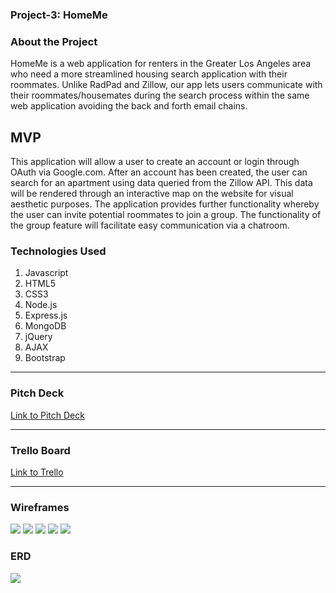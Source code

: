 ### Project-3: HomeMe

### About the Project

HomeMe is a web application for renters in the Greater Los Angeles area who need a more streamlined housing search application with their roommates. Unlike RadPad and Zillow, our app lets users communicate with their roommates/housemates during the search process within the same web application avoiding the back and forth email chains.

## MVP 

This application will allow a user to create an account or login through OAuth via Google.com.
After an account has been created, the user can search for an apartment using data queried from the Zillow API.
This data will be rendered through an interactive map on the website for visual aesthetic purposes.
The application provides further functionality whereby the user can invite potential roommates to join a group.
The functionality of the group feature will facilitate easy communication via a chatroom.

### Technologies Used

1. Javascript 
2. HTML5
3. CSS3 
4. Node.js
5. Express.js
6. MongoDB
7. jQuery
8. AJAX
9. Bootstrap

---
### Pitch Deck

[Link to Pitch Deck](https://docs.google.com/presentation/d/1xGIqvYHterTJOM0Hx6fqo1-Ix0OLbg5R0gXRKM2f8IY/edit?usp=sharing)

---
### Trello Board 

[Link to Trello](https://trello.com/b/yGCemAqi/project-3)

---
### Wireframes

![](http://imgur.com/mq0FTIU.png)
![](http://imgur.com/qKqoW6o.png)
![](http://imgur.com/c2spcxJ.png)
![](http://imgur.com/8MhX9hD.png)
![](http://imgur.com/0cc0Ex5.png)

### ERD

![](http://imgur.com/kV3YeyB.png)
